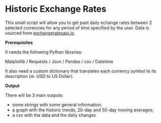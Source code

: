 # Historic Exchange Rates

This small script will allow you to get past daily echange rates between 2 selected currencies for any period of time specified by the user.
Data is sourced from <a href="http://exchangeratesapi.io/">exchangeratesapi.io</a>.

<b>Prerequisites</b>

It needs the following Python libraries:

Matplotlib / Requests / Json / Pandas / csv / Datetime

It also need a custom dictionary that translates each currency symbol to its description (ie. USD to US Dollar).

<b>Output</b>

There will be 3 main outputs:

 <ul>
  <li>some strings with some general information;</li>
  <li>a graph with the historic trends, 20-day and 50-day moving averages;</li>
  <li>a csv with the data and the daily changes</li>
</ul> 

